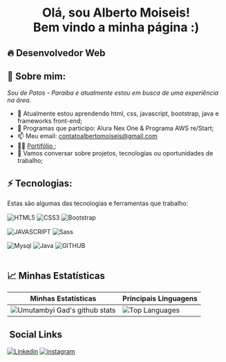 <h1 align='center'>
  Olá, sou Alberto Moiseis!
  <br/>
  Bem vindo a minha página :)
</h1>


## 🔥 Desenvolvedor Web


## 🌻 Sobre mim:

<p>
  <em>
    Sou de Patos - Paraíba e atualmente estou em busca de uma experiência na área.
  </em>
</p>

- 🌱 Atualmente estou aprendendo html, css, javascript, bootstrap, java e frameworks front-end;
- 🚀 Programas que participo: Alura Nex One & Programa AWS re/Start;
- 📫 Meu email: contatoalbertomoiseis@gmail.com
- 👨‍💻 [ Portifólio ](https://devalbertomoiseis.netlify.app/); 
- 💬 Vamos conversar sobre projetos, tecnologias ou oportunidades de trabalho;


## ⚡ Tecnologias:

Estas são algumas das tecnologias e ferramentas que trabalho:

<img align="center" alt="HTML5" 
src="https://img.shields.io/badge/HTML5-E34F26?style=for-the-badge&logo=html5&logoColor=white">
<img align="center" alt="CSS3" 
src="https://img.shields.io/badge/CSS3-1572B6?style=for-the-badge&logo=css3&logoColor=white">
<img align="center" alt="Bootstrap" 
src="https://img.shields.io/badge/Bootstrap-563D7C?style=for-the-badge&logo=bootstrap&logoColor=white">

<img align="center" alt="JAVASCRIPT" 
src="https://img.shields.io/badge/JavaScript-F7DF1E?style=for-the-badge&logo=javascript&logoColor=black">
<img align="center" alt="Sass" 
src="https://img.shields.io/badge/Sass-CC6699?style=for-the-badge&logo=sass&logoColor=white">
<br>  

<img align="center" alt="Mysql" 
src="https://img.shields.io/badge/MySQL-00000F?style=for-the-badge&logo=mysql&logoColor=white">
<img align="center" alt="Java" 
src="https://img.shields.io/badge/Java-ED8B00?style=for-the-badge&logo=java&logoColor=white">
<img align="center" alt="GITHUB"
src="https://img.shields.io/badge/GitHub-100000?style=for-the-badge&logo=github&logoColor=white"> 
<br>
<br>  

## 📈 Minhas Estatísticas 

| Minhas Estatísticas                                                                                                                                                            | Principais Linguagens                                                                                                                                                                     |
| ------------------------------------------------------------------------------------------------------------------------------------------------------------------------ | ---------------------------------------------------------------------------------------------------------------------------------------------------------------------------------- |
| ![Umutambyi Gad's github stats](https://github-readme-stats.vercel.app/api?username=devalbertomoiseis&show_icons=true&hide_border=true&theme=dracula) | ![Top Languages](https://github-readme-stats.vercel.app/api/top-langs/?username=devalbertomoiseis&langs_count=14&hide_border=true&theme=dracula&layout=compact) |


## &nbsp;Social Links

[![Linkedin](https://img.shields.io/badge/LinkedIn-0077B5?style=for-the-badge&logo=linkedin&logoColor=white)](https://www.linkedin.com/in/albertomoiseisdev/)
[![instagram](https://img.shields.io/badge/Instagram-E4405F?style=for-the-badge&logo=instagram&logoColor=white)](https://www.instagram.com/alberto_moiseis/)
 

